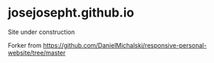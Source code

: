 # josejosepht.github.io

Site under construction 

Forker from https://github.com/DanielMichalski/responsive-personal-website/tree/master
